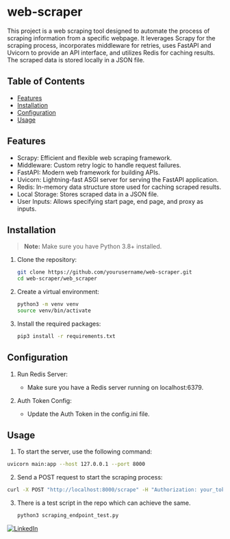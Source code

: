 # web-scraper

This project is a web scraping tool designed to automate the process of scraping information from a specific webpage. It leverages Scrapy for the scraping process, incorporates middleware for retries, uses FastAPI and Uvicorn to provide an API interface, and utilizes Redis for caching results. The scraped data is stored locally in a JSON file.

## Table of Contents

- [Features](#features)
- [Installation](#installation)
- [Configuration](#configuration)
- [Usage](#usage)

## Features

- Scrapy: Efficient and flexible web scraping framework.
- Middleware: Custom retry logic to handle request failures.
- FastAPI: Modern web framework for building APIs.
- Uvicorn: Lightning-fast ASGI server for serving the FastAPI application.
- Redis: In-memory data structure store used for caching scraped results.
- Local Storage: Stores scraped data in a JSON file.
- User Inputs: Allows specifying start page, end page, and proxy as inputs.


## Installation

> **Note:**
> Make sure you have Python 3.8+ installed.

1. Clone the repository:
    ```sh
    git clone https://github.com/yourusername/web-scraper.git
    cd web-scraper/web_scraper
    ```

2. Create a virtual environment:
    ```sh
    python3 -m venv venv
    source venv/bin/activate
    ```

3. Install the required packages:
    ```sh
    pip3 install -r requirements.txt
    ```

## Configuration

1. Run Redis Server:
   - Make sure you have a Redis server running on localhost:6379.

2. Auth Token Config:
   - Update the Auth Token in the config.ini file.

## Usage

1. To start the server, use the following command:

  ```sh
  uvicorn main:app --host 127.0.0.1 --port 8000
  ```

2. Send a POST request to start the scraping process:

  ```sh
  curl -X POST "http://localhost:8000/scrape" -H "Authorization: your_token" -H "Content-Type: application/json" -d '{"start_page": 1, "end_page": 5, "proxy": "http://yourproxy:port"}'
  ```

3. There is a test script in the repo which can achieve the same.
   ```sh
   python3 scraping_endpoint_test.py
   ```


[![LinkedIn](https://img.shields.io/badge/-LinkedIn-blue?style=flat&logo=Linkedin&logoColor=white)]([https://www.linkedin.com/your-profile-url](https://www.linkedin.com/in/vedansh-kapoor-478490153/))











